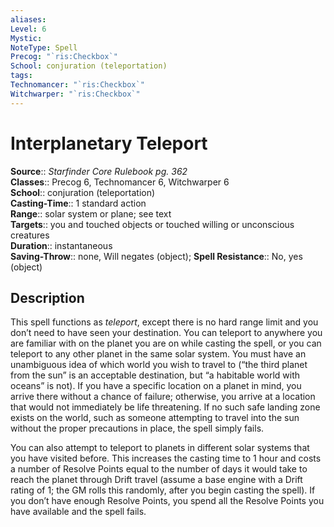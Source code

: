 ```yaml
---
aliases: 
Level: 6
Mystic: 
NoteType: Spell
Precog: "`ris:Checkbox`"
School: conjuration (teleportation) 
tags: 
Technomancer: "`ris:Checkbox`"
Witchwarper: "`ris:Checkbox`"
---
```


# Interplanetary Teleport

**Source**:: _Starfinder Core Rulebook pg. 362_  
**Classes**:: Precog 6, Technomancer 6, Witchwarper 6  
**School**:: conjuration (teleportation)  
**Casting-Time**:: 1 standard action  
**Range**:: solar system or plane; see text  
**Targets**:: you and touched objects or touched willing or unconscious creatures  
**Duration**:: instantaneous  
**Saving-Throw**:: none, Will negates (object);
**Spell Resistance**:: No, yes (object)

## Description

This spell functions as _teleport_, except there is no hard range limit and you don’t need to have seen your destination. You can teleport to anywhere you are familiar with on the planet you are on while casting the spell, or you can teleport to any other planet in the same solar system. You must have an unambiguous idea of which world you wish to travel to (“the third planet from the sun” is an acceptable destination, but “a habitable world with oceans” is not). If you have a specific location on a planet in mind, you arrive there without a chance of failure; otherwise, you arrive at a location that would not immediately be life threatening. If no such safe landing zone exists on the world, such as someone attempting to travel into the sun without the proper precautions in place, the spell simply fails.

You can also attempt to teleport to planets in different solar systems that you have visited before. This increases the casting time to 1 hour and costs a number of Resolve Points equal to the number of days it would take to reach the planet through Drift travel (assume a base engine with a Drift rating of 1; the GM rolls this randomly, after you begin casting the spell). If you don’t have enough Resolve Points, you spend all the Resolve Points you have available and the spell fails.
